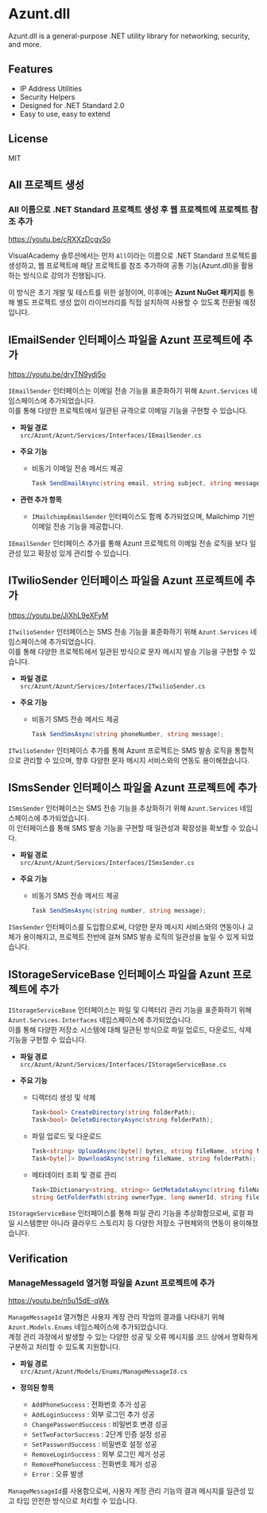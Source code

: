 # Azunt.dll

Azunt.dll is a general-purpose .NET utility library for networking, security, and more.

## Features

- IP Address Utilities
- Security Helpers
- Designed for .NET Standard 2.0
- Easy to use, easy to extend

## License

MIT

## All 프로젝트 생성

### All 이름으로 .NET Standard 프로젝트 생성 후 웹 프로젝트에 프로젝트 참조 추가

https://youtu.be/cRXXzDcgvSo

VisualAcademy 솔루션에서는 먼저 `All`이라는 이름으로 .NET Standard 프로젝트를 생성하고, 웹 프로젝트에 해당 프로젝트를 참조 추가하여 공통 기능(Azunt.dll)을 활용하는 방식으로 강의가 진행됩니다.

이 방식은 초기 개발 및 테스트를 위한 설정이며, 이후에는 **Azunt NuGet 패키지**를 통해 별도 프로젝트 생성 없이 라이브러리를 직접 설치하여 사용할 수 있도록 전환될 예정입니다.

## IEmailSender 인터페이스 파일을 Azunt 프로젝트에 추가

https://youtu.be/dryTN9ydj5o

`IEmailSender` 인터페이스는 이메일 전송 기능을 표준화하기 위해 `Azunt.Services` 네임스페이스에 추가되었습니다.  
이를 통해 다양한 프로젝트에서 일관된 규격으로 이메일 기능을 구현할 수 있습니다.

- **파일 경로**  
  `src/Azunt/Azunt/Services/Interfaces/IEmailSender.cs`

- **주요 기능**  
  - 비동기 이메일 전송 메서드 제공  
    ```csharp
    Task SendEmailAsync(string email, string subject, string message, bool isBodyHtml = true);
    ```

- **관련 추가 항목**  
  - `IMailchimpEmailSender` 인터페이스도 함께 추가되었으며, Mailchimp 기반 이메일 전송 기능을 제공합니다.

`IEmailSender` 인터페이스 추가를 통해 Azunt 프로젝트의 이메일 전송 로직을 보다 일관성 있고 확장성 있게 관리할 수 있습니다.

## ITwilioSender 인터페이스 파일을 Azunt 프로젝트에 추가

https://youtu.be/JiXhL9eXFyM

`ITwilioSender` 인터페이스는 SMS 전송 기능을 표준화하기 위해 `Azunt.Services` 네임스페이스에 추가되었습니다.  
이를 통해 다양한 프로젝트에서 일관된 방식으로 문자 메시지 발송 기능을 구현할 수 있습니다.

- **파일 경로**  
  `src/Azunt/Azunt/Services/Interfaces/ITwilioSender.cs`

- **주요 기능**  
  - 비동기 SMS 전송 메서드 제공  
    ```csharp
    Task SendSmsAsync(string phoneNumber, string message);
    ```

`ITwilioSender` 인터페이스 추가를 통해 Azunt 프로젝트는 SMS 발송 로직을 통합적으로 관리할 수 있으며, 향후 다양한 문자 메시지 서비스와의 연동도 용이해졌습니다.

## ISmsSender 인터페이스 파일을 Azunt 프로젝트에 추가

`ISmsSender` 인터페이스는 SMS 전송 기능을 추상화하기 위해 `Azunt.Services` 네임스페이스에 추가되었습니다.  
이 인터페이스를 통해 SMS 발송 기능을 구현할 때 일관성과 확장성을 확보할 수 있습니다.

- **파일 경로**  
  `src/Azunt/Azunt/Services/Interfaces/ISmsSender.cs`

- **주요 기능**  
  - 비동기 SMS 전송 메서드 제공  
    ```csharp
    Task SendSmsAsync(string number, string message);
    ```

`ISmsSender` 인터페이스를 도입함으로써, 다양한 문자 메시지 서비스와의 연동이나 교체가 용이해지고, 프로젝트 전반에 걸쳐 SMS 발송 로직의 일관성을 높일 수 있게 되었습니다.

## IStorageServiceBase 인터페이스 파일을 Azunt 프로젝트에 추가

`IStorageServiceBase` 인터페이스는 파일 및 디렉터리 관리 기능을 표준화하기 위해 `Azunt.Services.Interfaces` 네임스페이스에 추가되었습니다.  
이를 통해 다양한 저장소 시스템에 대해 일관된 방식으로 파일 업로드, 다운로드, 삭제 기능을 구현할 수 있습니다.

- **파일 경로**  
  `src/Azunt/Azunt/Services/Interfaces/IStorageServiceBase.cs`

- **주요 기능**  
  - 디렉터리 생성 및 삭제  
    ```csharp
    Task<bool> CreateDirectory(string folderPath);
    Task<bool> DeleteDirectoryAsync(string folderPath);
    ```
  - 파일 업로드 및 다운로드  
    ```csharp
    Task<string> UploadAsync(byte[] bytes, string fileName, string folderPath, bool overwrite);
    Task<byte[]> DownloadAsync(string fileName, string folderPath);
    ```
  - 메타데이터 조회 및 경로 관리  
    ```csharp
    Task<IDictionary<string, string>> GetMetadataAsync(string fileName, string folderPath);
    string GetFolderPath(string ownerType, long ownerId, string fileType);
    ```

`IStorageServiceBase` 인터페이스를 통해 파일 관리 기능을 추상화함으로써, 로컬 파일 시스템뿐만 아니라 클라우드 스토리지 등 다양한 저장소 구현체와의 연동이 용이해졌습니다.


## Verification

### ManageMessageId 열거형 파일을 Azunt 프로젝트에 추가

https://youtu.be/n5u15dE-qWk

`ManageMessageId` 열거형은 사용자 계정 관리 작업의 결과를 나타내기 위해 `Azunt.Models.Enums` 네임스페이스에 추가되었습니다.  
계정 관리 과정에서 발생할 수 있는 다양한 성공 및 오류 메시지를 코드 상에서 명확하게 구분하고 처리할 수 있도록 지원합니다.

- **파일 경로**  
  `src/Azunt/Azunt/Models/Enums/ManageMessageId.cs`

- **정의된 항목**  
  - `AddPhoneSuccess` : 전화번호 추가 성공
  - `AddLoginSuccess` : 외부 로그인 추가 성공
  - `ChangePasswordSuccess` : 비밀번호 변경 성공
  - `SetTwoFactorSuccess` : 2단계 인증 설정 성공
  - `SetPasswordSuccess` : 비밀번호 설정 성공
  - `RemoveLoginSuccess` : 외부 로그인 제거 성공
  - `RemovePhoneSuccess` : 전화번호 제거 성공
  - `Error` : 오류 발생

`ManageMessageId`를 사용함으로써, 사용자 계정 관리 기능의 결과 메시지를 일관성 있고 타입 안전한 방식으로 처리할 수 있습니다.

